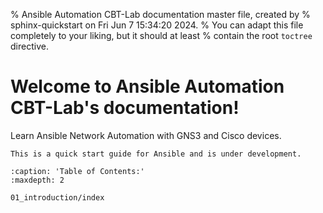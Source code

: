 % Ansible Automation CBT-Lab documentation master file, created by
% sphinx-quickstart on Fri Jun  7 15:34:20 2024.
% You can adapt this file completely to your liking, but it should at least
% contain the root `toctree` directive.

# Welcome to Ansible Automation CBT-Lab's documentation!

Learn Ansible Network Automation with GNS3 and Cisco devices.


```{warning}
This is a quick start guide for Ansible and is under development.
```

```{toctree}
:caption: 'Table of Contents:'
:maxdepth: 2

01_introduction/index
```